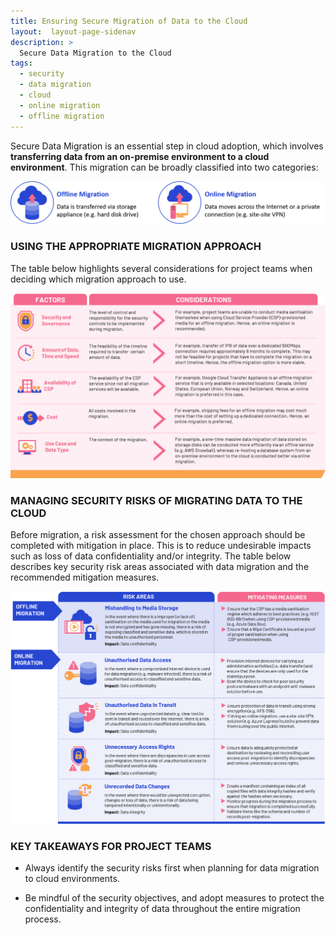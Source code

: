 ```yaml
---
title: Ensuring Secure Migration of Data to the Cloud
layout:  layout-page-sidenav
description: >
  Secure Data Migration to the Cloud
tags:
  - security
  - data migration
  - cloud
  - online migration
  - offline migration
---
```


Secure Data Migration is an essential step in cloud adoption, which involves **transferring data from an on-premise environment to a cloud environment**. This migration can be broadly classified into two categories:

![Online offline table](/assets/img/secure_data_mig_off_online_img01.png)

### USING THE APPROPRIATE MIGRATION APPROACH

The table below highlights several considerations for project teams when deciding which migration approach to use. 

![migration approach table](/assets/img/secure_data_mig_off_online_img02.png)

### MANAGING SECURITY RISKS OF MIGRATING DATA TO THE CLOUD

Before migration, a risk assessment for the chosen approach should be completed with mitigation in place. This is to reduce undesirable impacts such as loss of data confidentiality and/or integrity. The table below describes key security risk areas associated with data migration and the recommended mitigation measures.

![security risk table](/assets/img/secure_data_mig_off_online_img03.png)

### KEY TAKEAWAYS FOR PROJECT TEAMS

- Always identify the security risks first when planning for data migration to cloud environments.

- Be mindful of the security objectives, and adopt measures to protect the confidentiality and integrity of data throughout the entire migration process.
